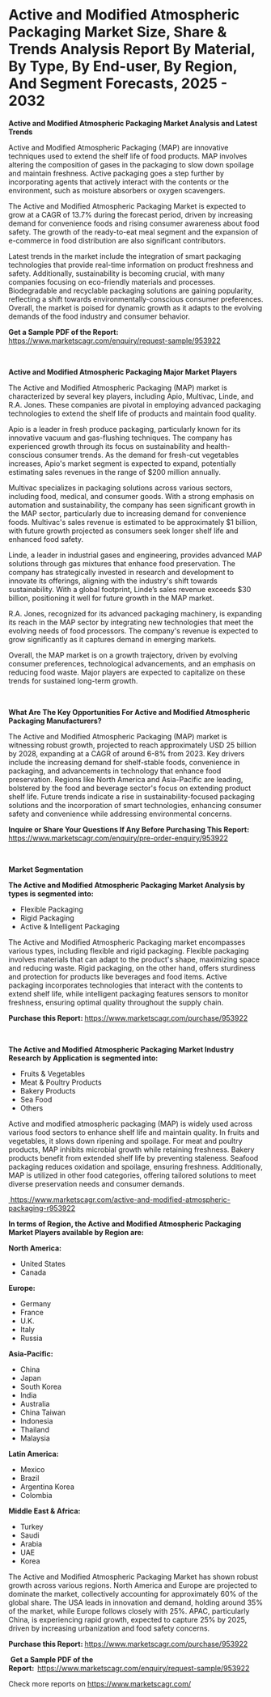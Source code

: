 <p><h1>Active and Modified Atmospheric Packaging Market Size, Share & Trends Analysis Report By Material, By Type, By End-user, By Region, And Segment Forecasts, 2025 - 2032</h1></p><p><strong>Active and Modified Atmospheric Packaging Market Analysis and Latest Trends</strong></p>
<p><p>Active and Modified Atmospheric Packaging (MAP) are innovative techniques used to extend the shelf life of food products. MAP involves altering the composition of gases in the packaging to slow down spoilage and maintain freshness. Active packaging goes a step further by incorporating agents that actively interact with the contents or the environment, such as moisture absorbers or oxygen scavengers.</p><p>The Active and Modified Atmospheric Packaging Market is expected to grow at a CAGR of 13.7% during the forecast period, driven by increasing demand for convenience foods and rising consumer awareness about food safety. The growth of the ready-to-eat meal segment and the expansion of e-commerce in food distribution are also significant contributors. </p><p>Latest trends in the market include the integration of smart packaging technologies that provide real-time information on product freshness and safety. Additionally, sustainability is becoming crucial, with many companies focusing on eco-friendly materials and processes. Biodegradable and recyclable packaging solutions are gaining popularity, reflecting a shift towards environmentally-conscious consumer preferences. Overall, the market is poised for dynamic growth as it adapts to the evolving demands of the food industry and consumer behavior.</p></p>
<p><strong>Get a Sample PDF of the Report:&nbsp;</strong> <a href="https://www.marketscagr.com/enquiry/request-sample/953922?utm_campaign=3195&utm_medium=2&utm_source=Github&utm_content=ia&utm_term=07032025&utm_id=active-and-modified-atmospheric-packaging">https://www.marketscagr.com/enquiry/request-sample/953922</a></p>
<p>&nbsp;</p>
<p><strong>Active and Modified Atmospheric Packaging Major Market Players</strong></p>
<p><p>The Active and Modified Atmospheric Packaging (MAP) market is characterized by several key players, including Apio, Multivac, Linde, and R.A. Jones. These companies are pivotal in employing advanced packaging technologies to extend the shelf life of products and maintain food quality.</p><p>Apio is a leader in fresh produce packaging, particularly known for its innovative vacuum and gas-flushing techniques. The company has experienced growth through its focus on sustainability and health-conscious consumer trends. As the demand for fresh-cut vegetables increases, Apio's market segment is expected to expand, potentially estimating sales revenues in the range of $200 million annually.</p><p>Multivac specializes in packaging solutions across various sectors, including food, medical, and consumer goods. With a strong emphasis on automation and sustainability, the company has seen significant growth in the MAP sector, particularly due to increasing demand for convenience foods. Multivac's sales revenue is estimated to be approximately $1 billion, with future growth projected as consumers seek longer shelf life and enhanced food safety.</p><p>Linde, a leader in industrial gases and engineering, provides advanced MAP solutions through gas mixtures that enhance food preservation. The company has strategically invested in research and development to innovate its offerings, aligning with the industry's shift towards sustainability. With a global footprint, Linde’s sales revenue exceeds $30 billion, positioning it well for future growth in the MAP market.</p><p>R.A. Jones, recognized for its advanced packaging machinery, is expanding its reach in the MAP sector by integrating new technologies that meet the evolving needs of food processors. The company's revenue is expected to grow significantly as it captures demand in emerging markets.</p><p>Overall, the MAP market is on a growth trajectory, driven by evolving consumer preferences, technological advancements, and an emphasis on reducing food waste. Major players are expected to capitalize on these trends for sustained long-term growth.</p></p>
<p>&nbsp;</p>
<p><strong>What Are The Key Opportunities For Active and Modified Atmospheric Packaging Manufacturers?</strong></p>
<p><p>The Active and Modified Atmospheric Packaging (MAP) market is witnessing robust growth, projected to reach approximately USD 25 billion by 2028, expanding at a CAGR of around 6-8% from 2023. Key drivers include the increasing demand for shelf-stable foods, convenience in packaging, and advancements in technology that enhance food preservation. Regions like North America and Asia-Pacific are leading, bolstered by the food and beverage sector's focus on extending product shelf life. Future trends indicate a rise in sustainability-focused packaging solutions and the incorporation of smart technologies, enhancing consumer safety and convenience while addressing environmental concerns.</p></p>
<p><strong>Inquire or Share Your Questions If Any Before Purchasing This Report:</strong> <a href="https://www.marketscagr.com/enquiry/pre-order-enquiry/953922?utm_campaign=3195&utm_medium=2&utm_source=Github&utm_content=ia&utm_term=07032025&utm_id=active-and-modified-atmospheric-packaging">https://www.marketscagr.com/enquiry/pre-order-enquiry/953922</a></p>
<p>&nbsp;</p>
<p><strong>Market Segmentation</strong></p>
<p><strong>The Active and Modified Atmospheric Packaging Market Analysis by types is segmented into:</strong></p>
<p><ul><li>Flexible Packaging</li><li>Rigid Packaging</li><li>Active & Intelligent Packaging</li></ul></p>
<p><p>The Active and Modified Atmospheric Packaging market encompasses various types, including flexible and rigid packaging. Flexible packaging involves materials that can adapt to the product's shape, maximizing space and reducing waste. Rigid packaging, on the other hand, offers sturdiness and protection for products like beverages and food items. Active packaging incorporates technologies that interact with the contents to extend shelf life, while intelligent packaging features sensors to monitor freshness, ensuring optimal quality throughout the supply chain.</p></p>
<p><strong>Purchase this Report:&nbsp;</strong><a href="https://www.marketscagr.com/purchase/953922?utm_campaign=3195&utm_medium=2&utm_source=Github&utm_content=ia&utm_term=07032025&utm_id=active-and-modified-atmospheric-packaging">https://www.marketscagr.com/purchase/953922</a></p>
<p>&nbsp;</p>
<p><strong>The Active and Modified Atmospheric Packaging Market Industry Research by Application is segmented into:</strong></p>
<p><ul><li>Fruits & Vegetables</li><li>Meat & Poultry Products</li><li>Bakery Products</li><li>Sea Food</li><li>Others</li></ul></p>
<p><p>Active and modified atmospheric packaging (MAP) is widely used across various food sectors to enhance shelf life and maintain quality. In fruits and vegetables, it slows down ripening and spoilage. For meat and poultry products, MAP inhibits microbial growth while retaining freshness. Bakery products benefit from extended shelf life by preventing staleness. Seafood packaging reduces oxidation and spoilage, ensuring freshness. Additionally, MAP is utilized in other food categories, offering tailored solutions to meet diverse preservation needs and consumer demands.</p></p>
<p><a href="https://www.marketscagr.com/active-and-modified-atmospheric-packaging-r953922?utm_campaign=3195&utm_medium=2&utm_source=Github&utm_content=ia&utm_term=07032025&utm_id=active-and-modified-atmospheric-packaging">&nbsp;https://www.marketscagr.com/active-and-modified-atmospheric-packaging-r953922</a></p>
<p><strong>In terms of Region, the Active and Modified Atmospheric Packaging Market Players available by Region are:</strong></p>
<p>
    <p> <strong> North America: </strong>
        <ul>
            <li>United States</li>
            <li>Canada</li>
        </ul>
        </p> 
    <p> <strong> Europe: </strong>
        <ul>
            <li>Germany</li>
            <li>France</li>
            <li>U.K.</li>
            <li>Italy</li>
            <li>Russia</li>
        </ul>
        </p> 
    <p> <strong> Asia-Pacific: </strong>
        <ul>
            <li>China</li>
            <li>Japan</li>
            <li>South Korea</li>
            <li>India</li>
            <li>Australia</li>
            <li>China Taiwan</li>
            <li>Indonesia</li>
            <li>Thailand</li>
            <li>Malaysia</li>
        </ul>
        </p> 
    <p> <strong> Latin America: </strong>
        <ul>
            <li>Mexico</li>
            <li>Brazil</li>
            <li>Argentina Korea</li>
            <li>Colombia</li>
        </ul>
        </p> 
    <p> <strong> Middle East & Africa: </strong>
        <ul>
            <li>Turkey</li>
            <li>Saudi</li>
            <li>Arabia</li>
            <li>UAE</li>
            <li>Korea</li>
        </ul>
    </p>
    </p>
<p><p>The Active and Modified Atmospheric Packaging Market has shown robust growth across various regions. North America and Europe are projected to dominate the market, collectively accounting for approximately 60% of the global share. The USA leads in innovation and demand, holding around 35% of the market, while Europe follows closely with 25%. APAC, particularly China, is experiencing rapid growth, expected to capture 25% by 2025, driven by increasing urbanization and food safety concerns.</p></p>
<p><strong>Purchase this Report: </strong><a href="https://www.marketscagr.com/purchase/953922?utm_campaign=3195&utm_medium=2&utm_source=Github&utm_content=ia&utm_term=07032025&utm_id=active-and-modified-atmospheric-packaging">https://www.marketscagr.com/purchase/953922</a></p>
<p>&nbsp;<strong>Get a Sample PDF of the Report:&nbsp;&nbsp;</strong><a href="https://www.marketscagr.com/enquiry/request-sample/953922?utm_campaign=3195&utm_medium=2&utm_source=Github&utm_content=ia&utm_term=07032025&utm_id=active-and-modified-atmospheric-packaging">https://www.marketscagr.com/enquiry/request-sample/953922</a></p>
<p><strong></strong></p>
<p>Check more reports on <a href="https://www.marketscagr.com/?utm_campaign=3195&utm_medium=2&utm_source=Github&utm_content=ia&utm_term=07032025&utm_id=active-and-modified-atmospheric-packaging">https://www.marketscagr.com/</a></p>